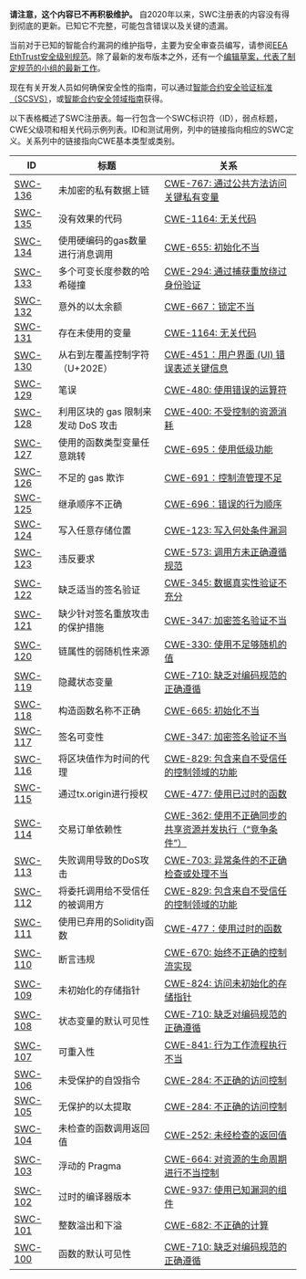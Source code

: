**请注意，这个内容已不再积极维护。**
自2020年以来，SWC注册表的内容没有得到彻底的更新。已知它不完整，可能包含错误以及关键的遗漏。

当前对于已知的智能合约漏洞的维护指导，主要为安全审查员编写，请参阅[EEA EthTrust安全级别规范](https://entethalliance.org/specs/ethtrust-sl)。除了最新的发布版本之外，还有一个[编辑草案，代表了制定规范的小组的最新工作](https://entethalliance.github.io/eta-registry/security-levels-spec.html)。

现在有关开发人员如何确保安全性的指南，可以通过[智能合约安全验证标准（SCSVS）](https://github.com/ComposableSecurity/SCSVS)，或[智能合约安全领域指南](https://scsfg.io/)获得。

以下表格概述了SWC注册表。每一行包含一个SWC标识符（ID），弱点标题，CWE父级项和相关代码示例列表。ID和测试用例，列中的链接指向相应的SWC定义。关系列中的链接指向CWE基本类型或类别。

|ID|标题|关系|
|---|---|---|
|[SWC-136](SWC-136/SWC-136.md)|未加密的私有数据上链|[CWE-767: 通过公共方法访问关键私有变量](https://cwe.mitre.org/data/definitions/767.html)|
|[SWC-135](SWC-135/SWC-135.md)|没有效果的代码|[CWE-1164: 无关代码](https://cwe.mitre.org/data/definitions/1164.html)|
|[SWC-134](SWC-134/SWC-134.md)|使用硬编码的gas数量进行消息调用|[CWE-655: 初始化不当](https://cwe.mitre.org/data/definitions/767.html)|
|[SWC-133](SWC-133/SWC-133.md)|多个可变长度参数的哈希碰撞|[CWE-294: 通过捕获重放绕过身份验证](https://cwe.mitre.org/data/definitions/294.html)|
|[SWC-132](SWC-132/SWC-132.md)|意外的以太余额|[CWE-667：锁定不当](https://cwe.mitre.org/data/definitions/667.html)|
|[SWC-131](SWC-131/SWC-131.md)|存在未使用的变量|[CWE-1164: 无关代码](https://cwe.mitre.org/data/definitions/1164.html)|
|[SWC-130](SWC-130/SWC-130.md)|从右到左覆盖控制字符（U+202E）|[CWE-451：用户界面 (UI) 错误表述关键信息](http://cwe.mitre.org/data/definitions/451.html)|
|[SWC-129](SWC-129/SWC-129.md)|笔误|[CWE-480: 使用错误的运算符](https://cwe.mitre.org/data/definitions/480.html)|
|[SWC-128](SWC-128/SWC-128.md)|利用区块的 gas 限制来发动 DoS 攻击|[CWE-400: 不受控制的资源消耗](https://cwe.mitre.org/data/definitions/400.html)|
|[SWC-127](SWC-127/SWC-127.md)|使用的函数类型变量任意跳转|[CWE-695：使用低级功能](https://cwe.mitre.org/data/definitions/695.html)|
|[SWC-126](SWC-126/SWC-126.md)|不足的 gas 欺诈|[CWE-691：控制流管理不足](https://cwe.mitre.org/data/definitions/691.html)|
|[SWC-125](SWC-125/SWC-125.md)|继承顺序不正确|[CWE-696：错误的行为顺序](https://cwe.mitre.org/data/definitions/696.html)|
|[SWC-124](SWC-124/SWC-124.md)|写入任意存储位置|[CWE-123: 写入何处条件漏洞](https://cwe.mitre.org/data/definitions/123.html)|
|[SWC-123](SWC-123/SWC-123.md)|违反要求|[CWE-573: 调用方未正确遵循规范](https://cwe.mitre.org/data/definitions/573.html)|
|[SWC-122](SWC-122/SWC-122.md)|缺乏适当的签名验证|[CWE-345: 数据真实性验证不充分](https://cwe.mitre.org/data/definitions/345.html)|
|[SWC-121](SWC-121/SWC-121.md)|缺少针对签名重放攻击的保护措施|[CWE-347: 加密签名验证不当](https://cwe.mitre.org/data/definitions/347.html)|
|[SWC-120](SWC-120/SWC-120.md)|链属性的弱随机性来源|[CWE-330: 使用不足够随机的值](https://cwe.mitre.org/data/definitions/330.html)|
|[SWC-119](SWC-119/SWC-119.md)|隐藏状态变量|[CWE-710: 缺乏对编码规范的正确遵循](http://cwe.mitre.org/data/definitions/710.html)|
|[SWC-118](SWC-118/SWC-118.md)|	构造函数名称不正确|[CWE-665: 初始化不当](http://cwe.mitre.org/data/definitions/665.html)|
|[SWC-117](SWC-117/SWC-117.md)|签名可变性|[CWE-347: 加密签名验证不当](https://cwe.mitre.org/data/definitions/347.html)|
|[SWC-116](SWC-116/SWC-116.md)|将区块值作为时间的代理|[CWE-829: 包含来自不受信任的控制领域的功能](https://cwe.mitre.org/data/definitions/829.html)|
|[SWC-115](SWC-115/SWC-115.md)|通过tx.origin进行授权|[CWE-477: 使用已过时的函数](https://cwe.mitre.org/data/definitions/477.html)|
|[SWC-114](SWC-114/SWC-114.md)|交易订单依赖性|[CWE-362: 使用不正确同步的共享资源并发执行（“竞争条件”）](https://cwe.mitre.org/data/definitions/362.html)|
|[SWC-113](SWC-113/SWC-113.md)|失败调用导致的DoS攻击|[CWE-703: 异常条件的不正确检查或处理不当](https://cwe.mitre.org/data/definitions/703.html)|
|[SWC-112](SWC-112/SWC-112.md)|将委托调用给不受信任的被调用方|[CWE-829: 包含来自不受信任的控制领域的功能](https://cwe.mitre.org/data/definitions/829.html)|
|[SWC-111](SWC-111/SWC-111.md)|使用已弃用的Solidity函数|[CWE-477：使用过时的函数](https://cwe.mitre.org/data/definitions/477.html)|
|[SWC-110](SWC-110/SWC-110.md)|断言违规|[CWE-670: 始终不正确的控制流实现](https://cwe.mitre.org/data/definitions/670.html)|
|[SWC-109](SWC-109/SWC-109.md)|未初始化的存储指针|[CWE-824: 访问未初始化的存储指针](https://cwe.mitre.org/data/definitions/824.html)|
|[SWC-108](SWC-108/SWC-108.md)|状态变量的默认可见性|[CWE-710: 缺乏对编码规范的正确遵循](https://cwe.mitre.org/data/definitions/710.html)|
|[SWC-107](SWC-107/SWC-107.md)|可重入性|[CWE-841: 行为工作流程执行不当](https://cwe.mitre.org/data/definitions/841.html)|
|[SWC-106](SWC-106/SWC-106.md)|未受保护的自毁指令|[CWE-284: 不正确的访问控制](https://cwe.mitre.org/data/definitions/284.html)|
|[SWC-105](SWC-105/SWC-105.md)|无保护的以太提取|[CWE-284: 不正确的访问控制](https://cwe.mitre.org/data/definitions/284.html)|
|[SWC-104](SWC-104/SWC-104.md)|未检查的函数调用返回值|[CWE-252: 未经检查的返回值](https://cwe.mitre.org/data/definitions/252.html)|
|[SWC-103](SWC-103/SWC-103.md)|浮动的 Pragma|[CWE-664: 对资源的生命周期进行不当控制](https://cwe.mitre.org/data/definitions/664.html)|
|[SWC-102](SWC-102/SWC-102.md)|过时的编译器版本|[CWE-937: 使用已知漏洞的组件](http://cwe.mitre.org/data/definitions/937.html)|
|[SWC-101](SWC-101/SWC-101.md)|整数溢出和下溢|[CWE-682: 不正确的计算](https://cwe.mitre.org/data/definitions/682.html)|
|[SWC-100](SWC-100/SWC-100.md)|函数的默认可见性|[CWE-710: 缺乏对编码规范的正确遵循](https://cwe.mitre.org/data/definitions/710.html)|